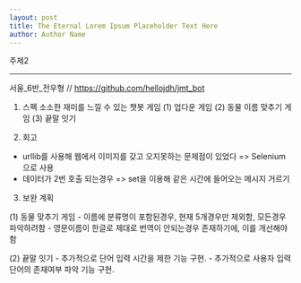 ```yaml
---
layout: post
title: The Eternal Lorem Ipsum Placeholder Text Here
author: Author Name
---
```


주제2

-----

서울_6반_전우형 // https://github.com/hellojdh/jmt_bot

1. 스펙
소소한 재미를 느낄 수 있는 챗봇 게임
(1) 업다운 게임
(2) 동물 이름 맞추기 게임
(3) 끝말 잇기 


2. 회고

- urllib를 사용해 웹에서 이미지를 갖고 오지못하는 문제점이 있었다
	=> Selenium으로 사용
- 데이터가 2번 호출 되는경우
	=> set을 이용해 같은 시간에 들어오는 메시지 거르기


3. 보완 계획

(1) 동물 맞추기 게임
	- 이름에 분류명이 포함된경우, 현재 5개경우만 제외함, 모든경우 파악하려함
	- 영문이름이 한글로 제대로 번역이 안되는경우 존재하기에, 이를 개선해야함
	
(2) 끝말 잇기
	- 추가적으로 단어 입력 시간을 제한 기능 구현.
	- 추가적으로 사용자 입력단어의 존재여부 파악 기능 구현.



